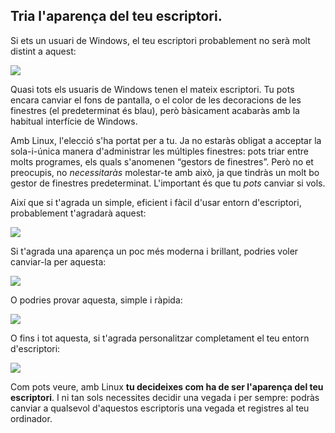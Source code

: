 

<div id="corps">

<h2>Tria l'aparença del teu escriptori.</h2>

Si ets un usuari de Windows, el teu escriptori probablement no serà molt distint a aquest:

<img src="Images/windows_vista.jpg" />

Quasi tots els usuaris de Windows tenen el mateix escriptori. Tu pots encara canviar el fons de pantalla, o el color de les decoracions de les finestres (el predeterminat és blau), però bàsicament acabaràs amb la habitual interfície de Windows.

Amb Linux, l'elecció s'ha portat per a tu. Ja no estaràs obligat a acceptar la sola-i-única manera d'administrar les múltiples finestres: pots triar entre molts programes, els quals s'anomenen “gestors de finestres”. Però no et preocupis, no <i>necessitaràs</i> molestar-te amb això, ja que tindràs un molt bo gestor de finestres predeterminat. L'important és que tu <i>pots</i> canviar si vols.

Així que si t'agrada un simple, eficient i fàcil d'usar entorn d'escriptori, probablement t'agradarà aquest:

<img src="Images/ubuntu.jpg"/>

Si t'agrada una aparença un poc més moderna i brillant,  podries voler canviar-la per aquesta:

<img src="Images/kde.png" />

O podries provar aquesta, simple i ràpida:

<img src="Images/xfce.jpg" />

O fins i tot aquesta, si t'agrada personalitzar completament el teu entorn d'escriptori:

<img src="Images/wm.jpg" />

Com pots veure, amb Linux <b>tu decideixes com ha de ser l'aparença del teu escriptori</b>. I ni tan sols necessites decidir una vegada i per sempre: podràs canviar a qualsevol d'aquestos escriptoris una vegada et registres al teu ordinador.

</div>


